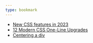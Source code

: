 ```yaml
---
type: bookmark
---
```


- [New CSS features in 2023](https://web.dev/articles/6-css-snippets-every-front-end-developer-should-know-in-2023)
- [12 Modern CSS One-Line Upgrades](https://moderncss.dev/12-modern-css-one-line-upgrades)
- [Centering a div](https://www.joshwcomeau.com/css/center-a-div/)